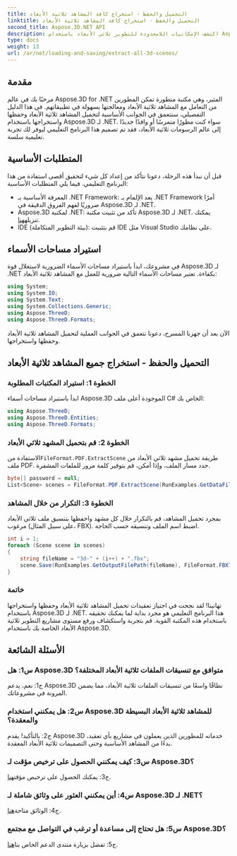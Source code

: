 ```yaml
---
title: التحميل والحفظ - استخراج كافة المشاهد ثلاثية الأبعاد
linktitle: التحميل والحفظ - استخراج كافة المشاهد ثلاثية الأبعاد
second_title: Aspose.3D.NET API
description: اكتشف الإمكانيات اللامحدودة للتطوير ثلاثي الأبعاد باستخدام Aspose.3D لـ .NET. قم بتحميل المشاهد وحفظها واستخراجها بسهولة.
type: docs
weight: 13
url: /ar/net/loading-and-saving/extract-all-3d-scenes/
---
```

## مقدمة

مرحبًا بك في عالم Aspose.3D for .NET المثير، وهي مكتبة متطورة تمكن المطورين من التعامل مع المشاهد ثلاثية الأبعاد ومعالجتها بسهولة في تطبيقاتهم. في هذا الدليل التفصيلي، سنتعمق في الجوانب الأساسية لتحميل المشاهد ثلاثية الأبعاد وحفظها واستخراجها باستخدام Aspose.3D لـ .NET. سواء كنت مطورًا متمرسًا أو وافدًا جديدًا إلى عالم الرسومات ثلاثية الأبعاد، فقد تم تصميم هذا البرنامج التعليمي ليوفر لك تجربة تعليمية سلسة.

## المتطلبات الأساسية

قبل أن نبدأ هذه الرحلة، دعونا نتأكد من إعداد كل شيء لتحقيق أقصى استفادة من هذا البرنامج التعليمي. فيما يلي المتطلبات الأساسية:

- المعرفة الأساسية بـ .NET Framework: يعد الإلمام بـ .NET Framework أمرًا ضروريًا لفهم الفروق الدقيقة في Aspose.3D لـ .NET.
-  Aspose.3D لمكتبة .NET: تأكد من تثبيت مكتبة Aspose.3D لـ .NET. يمكنك تنزيله[هنا](https://releases.aspose.com/3d/net/).
- IDE (بيئة التطوير المتكاملة): قم بتثبيت IDE مثل Visual Studio على نظامك.

## استيراد مساحات الأسماء

في مشروعك، ابدأ باستيراد مساحات الأسماء الضرورية لاستغلال قوة Aspose.3D لـ .NET بكفاءة. تعتبر مساحات الأسماء التالية ضرورية للعمل مع المشاهد ثلاثية الأبعاد:

```csharp
using System;
using System.IO;
using System.Text;
using System.Collections.Generic;
using Aspose.ThreeD;
using Aspose.ThreeD.Formats;
```

الآن بعد أن جهزنا المسرح، دعونا نتعمق في الجوانب العملية لتحميل المشاهد ثلاثية الأبعاد وحفظها واستخراجها.

## التحميل والحفظ - استخراج جميع المشاهد ثلاثية الأبعاد

### الخطوة 1: استيراد المكتبات المطلوبة

ابدأ باستيراد مساحات أسماء Aspose.3D الموجودة أعلى ملف C# الخاص بك:

```csharp
using Aspose.ThreeD;
using Aspose.ThreeD.Entities;
using Aspose.ThreeD.Formats;
```

### الخطوة 2: قم بتحميل المشهد ثلاثي الأبعاد

 الاستفادة من`FileFormat.PDF.ExtractScene` طريقة تحميل مشهد ثلاثي الأبعاد من ملف PDF. حدد مسار الملف، وإذا أمكن، قم بتوفير كلمة مرور للملفات المشفرة.

```csharp
byte[] password = null;
List<Scene> scenes = FileFormat.PDF.ExtractScene(RunExamples.GetDataFilePath("House_Design.pdf"), password);
```

### الخطوة 3: التكرار من خلال المشاهد

بمجرد تحميل المشاهد، قم بالتكرار خلال كل مشهد واحفظها بتنسيق ملف ثلاثي الأبعاد مرغوب (على سبيل المثال، FBX). اضبط اسم الملف وتنسيقه حسب الحاجة.

```csharp
int i = 1;
foreach (Scene scene in scenes)
{
    string fileName = "3d-" + (i++) + ".fbx";
    scene.Save(RunExamples.GetOutputFilePath(fileName), FileFormat.FBX7400ASCII);
}
```

### خاتمة

تهانينا! لقد نجحت في اجتياز تعقيدات تحميل المشاهد ثلاثية الأبعاد وحفظها واستخراجها باستخدام Aspose.3D لـ .NET. هذا البرنامج التعليمي هو مجرد بداية لما يمكنك تحقيقه باستخدام هذه المكتبة القوية. قم بتجربة واستكشاف ورفع مستوى مشاريع التطوير ثلاثية الأبعاد الخاصة بك باستخدام Aspose.3D.

## الأسئلة الشائعة

### س1: هل Aspose.3D متوافق مع تنسيقات الملفات ثلاثية الأبعاد المختلفة؟

ج1: نعم، يدعم Aspose.3D نطاقًا واسعًا من تنسيقات الملفات ثلاثية الأبعاد، مما يضمن المرونة في مشروعاتك.

### س2: هل يمكنني استخدام Aspose.3D للمشاهد ثلاثية الأبعاد البسيطة والمعقدة؟

ج2: بالتأكيد! يقدم Aspose.3D خدماته للمطورين الذين يعملون في مشاريع بأي تعقيد، بدءًا من المشاهد الأساسية وحتى التصميمات ثلاثية الأبعاد المعقدة.

### س3: كيف يمكنني الحصول على ترخيص مؤقت لـ Aspose.3D؟

 ج3: يمكنك الحصول على ترخيص مؤقت[هنا](https://purchase.aspose.com/temporary-license/).

### س4: أين يمكنني العثور على وثائق شاملة لـ Aspose.3D لـ .NET؟

 ج4: الوثائق متاحة[هنا](https://reference.aspose.com/3d/net/).

### س5: هل تحتاج إلى مساعدة أو ترغب في التواصل مع مجتمع Aspose.3D؟

 ج5: تفضل بزيارة منتدى الدعم الخاص بنا[هنا](https://forum.aspose.com/c/3d/18).